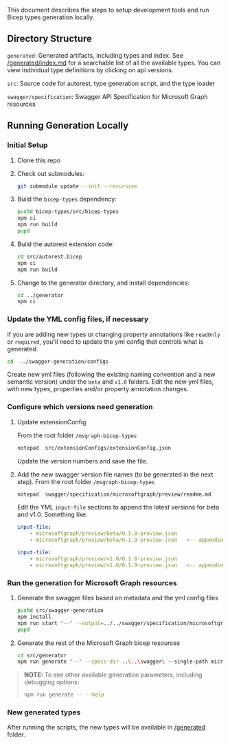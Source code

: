 This document describes the steps to setup development tools and run Bicep types generation locally.

## Directory Structure

`generated`: Generated artifacts, including types and index. See [/generated/index.md](../generated/index.md) for a searchable list of all the available types. You can view individual type definitions by clicking on api versions.

`src`: Source code for autorest, type generation script, and the type loader

`swagger/specification`: Swagger API Specification for Microsoft Graph resources

## Running Generation Locally

### Initial Setup

1. Clone this repo
1. Check out submodules:

    ```sh
    git submodule update --init --recursive
    ```

1. Build the `bicep-types` dependency:

    ```sh
    pushd bicep-types/src/bicep-types
    npm ci
    npm run build
    popd
    ```

1. Build the autorest extension code:

    ```sh
    cd src/autorest.bicep
    npm ci
    npm run build
    ```

1. Change to the generator directory, and install dependencies:

    ```sh
    cd ../generator
    npm ci
    ```

### Update the YML config files, if necessary

If you are adding new types or changing property annotations like `readOnly` or `required`, you'll need to update the yml config that controls what is generated.

```sh
cd  ../swagger-generation/configs
```

Create new yml files (following the existing naming convention and a new semantic version) under the `beta` and `v1.0` folders.
Edit the new yml files, with new types, properties and/or property annotation changes.

### Configure which versions need generation

1. Update extensionConfig

    From the root folder `/msgraph-bicep-types`

    ```sh
    notepad  src/extensionConfigs/extensionConfig.json
    ```

    Update the version numbers and save the file.

1. Add the new swagger version file names (to be generated in the next step).
From the root folder `/msgraph-bicep-types`

    ```sh
    notepad  swagger/specification/microsoftgraph/preview/readme.md
    ```

    Edit the YML `input-file` sections to append the latest versions for beta and v1.0. Something like:

    ```yml
    input-file:
        - microsoftgraph/preview/beta/0.1.8-preview.json
        - microsoftgraph/preview/beta/0.1.9-preview.json   <-- appending new version

    input-file:
        - microsoftgraph/preview/v1.0/0.1.8-preview.json
        - microsoftgraph/preview/v1.0/0.1.9-preview.json   <-- appending new version
    ```

### Run the generation for Microsoft Graph resources

1. Generate the swagger files based on metadata and the yml config files

    ```sh
    pushd src/swagger-generation
    npm install
    npm run start "--" --output=../../swagger/specification/microsoftgraph/resource-manager/microsoftgraph/preview
    popd
    ```

1. Generate the rest of the Microsoft Graph bicep resources

    ```sh
    cd src/generator
    npm run generate "--" --specs-dir ..\..\swagger\ --single-path microsoftgraph
    ```



> **NOTE:** To see other available generation parameters, including debugging options:
>
> ```sh
> npm run generate -- --help
> ```

### New generated types

After running the scripts, the new types will be available in [/generated](./generated) folder.
